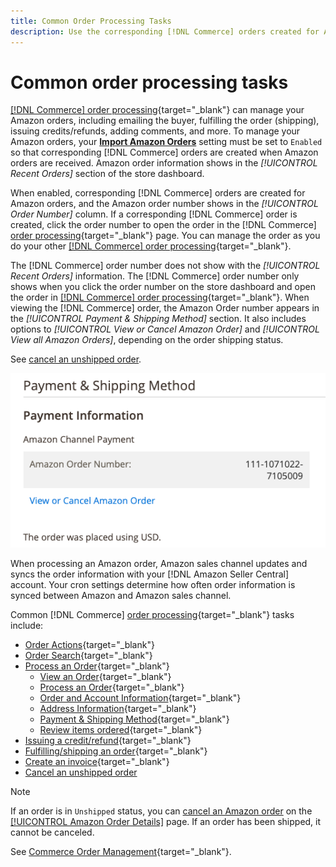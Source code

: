 ```yaml
---
title: Common Order Processing Tasks
description: Use the corresponding [!DNL Commerce] orders created for Amazon orders to manage order activity and processing in the [!UICONTROL Commerce] Admin.
---
```


# Common order processing tasks

[[!DNL Commerce] order processing](https://docs.magento.com/user-guide/sales/order-processing.html){target="_blank"} can manage your Amazon orders, including emailing the buyer, fulfilling the order (shipping), issuing credits/refunds, adding comments, and more. To manage your Amazon orders, your [**Import Amazon Orders**](./order-settings.md) setting must be set to `Enabled` so that corresponding [!DNL Commerce] orders are created when Amazon orders are received. Amazon order information shows in the *[!UICONTROL Recent Orders]* section of the store dashboard.

When enabled, corresponding [!DNL Commerce] orders are created for Amazon orders, and the Amazon order number shows in the _[!UICONTROL Order Number]_ column. If a corresponding [!DNL Commerce] order is created, click the order number to open the order in the [!DNL Commerce] [order processing](https://docs.magento.com/user-guide/sales/order-processing.html){target="_blank"} page. You can manage the order as you do your other [[!DNL Commerce] order processing](https://docs.magento.com/user-guide/sales/order-processing.html){target="_blank"}.

The [!DNL Commerce] order number does not show with the _[!UICONTROL Recent Orders]_ information. The [!DNL Commerce] order number only shows when you click the order number on the store dashboard and open the order in [[!DNL Commerce] order processing](https://docs.magento.com/user-guide/sales/order-processing.html){target="_blank"}. When viewing the [!DNL Commerce] order, the Amazon Order number appears in the *[!UICONTROL Payment & Shipping Method]* section. It also includes options to *[!UICONTROL View or Cancel Amazon Order]* and *[!UICONTROL View all Amazon Orders]*, depending on the order shipping status.

See [cancel an unshipped order](./cancel-unshipped-order.md).

![Amazon Order info in the Commerce order](assets/amazon-order-number-payment-info.png)

When processing an Amazon order, Amazon sales channel updates and syncs the order information with your [!DNL Amazon Seller Central] account. Your cron settings determine how often order information is synced between Amazon and Amazon sales channel.

Common [!DNL Commerce] [order processing](https://docs.magento.com/user-guide/sales/order-processing.html){target="_blank"} tasks include:

- [Order Actions](https://docs.magento.com/user-guide/sales/order-actions.html){target="_blank"}
- [Order Search](https://docs.magento.com/user-guide/sales/orders-search.html){target="_blank"}
- [Process an Order](https://docs.magento.com/user-guide/sales/order-processing.html){target="_blank"}
  - [View an Order](https://docs.magento.com/user-guide/sales/order-processing.html#view-an-order){target="_blank"}
  - [Process an Order](https://docs.magento.com/user-guide/sales/order-processing.html#process-an-order){target="_blank"}
  - [Order and Account Information](https://docs.magento.com/user-guide/sales/order-processing.html#order-and-account-information){target="_blank"}
  - [Address Information](https://docs.magento.com/user-guide/sales/order-processing.html#address-information){target="_blank"}
  - [Payment & Shipping Method](https://docs.magento.com/user-guide/sales/order-processing.html#payment--shipping-method){target="_blank"}
  - [Review items ordered](https://docs.magento.com/user-guide/sales/order-processing.html#review-items-ordered){target="_blank"}
- [Issuing a credit/refund](https://docs.magento.com/user-guide/sales/credit-memo-create.html){target="_blank"}
- [Fulfilling/shipping an order](https://docs.magento.com/user-guide/sales/shipments-create.html){target="_blank"}
- [Create an invoice](https://docs.magento.com/user-guide/sales/invoice-create.html){target="_blank"}
- [Cancel an unshipped order](./cancel-unshipped-order.md)

>[!NOTE]
>
>If an order is in `Unshipped` status, you can [cancel an Amazon order](./cancel-unshipped-order.md) on the [[!UICONTROL Amazon Order Details]](./amazon-order-details.md) page. If an order has been shipped, it cannot be canceled.

See [Commerce Order Management](https://docs.magento.com/user-guide/sales/order-management.html){target="_blank"}.
